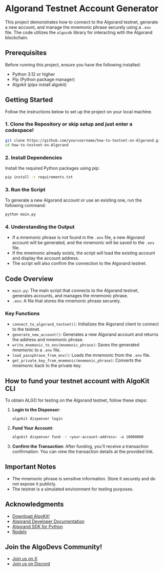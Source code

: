 # Algorand Testnet Account Generator

This project demonstrates how to connect to the Algorand testnet, generate a new account, and manage the mnemonic phrase securely using a `.env` file. The code utilizes the `algosdk` library for interacting with the Algorand blockchain.

## Prerequisites

Before running this project, ensure you have the following installed:

- Python 3.12 or higher
- Pip (Python package manager)
- Algokit (pipx install algokit)

## Getting Started

Follow the instructions below to set up the project on your local machine.

### 1. Clone the Repository or skip setup and just enter a codespace!

```bash
git clone https://github.com/yourusername/how-to-testnet-on-Algorand.git
cd how-to-testnet-on-Algorand
```

### 2. Install Dependencies

Install the required Python packages using pip:

```bash
pip install -r requirements.txt
```

### 3. Run the Script

To generate a new Algorand account or use an existing one, run the following command:

```bash
python main.py
```

### 4. Understanding the Output

- If a mnemonic phrase is not found in the `.env` file, a new Algorand account will be generated, and the mnemonic will be saved to the `.env` file.
- If the mnemonic already exists, the script will load the existing account and display the account address.
- The script will also confirm the connection to the Algorand testnet.

## Code Overview

- `main.py`: The main script that connects to the Algorand testnet, generates accounts, and manages the mnemonic phrase.
- `.env`: A file that stores the mnemonic phrase securely.

### Key Functions

- `connect_to_algorand_testnet()`: Initializes the Algorand client to connect to the testnet.
- `generate_new_account()`: Generates a new Algorand account and returns the address and mnemonic phrase.
- `write_mnemonic_to_env(mnemonic_phrase)`: Saves the generated mnemonic to a `.env` file.
- `load_passphrase_from_env()`: Loads the mnemonic from the `.env` file.
- `get_private_key_from_mnemonic(mnemonic_phrase)`: Converts the mnemonic back to the private key.

## How to fund your testnet account with AlgoKit CLI

To obtain ALGO for testing on the Algorand testnet, follow these steps:

1. **Login to the Dispenser**:
   ```bash
   algokit dispenser login
   ```

2. **Fund Your Account**:
   ```bash
   algokit dispenser fund -r <your-account-address> -a 10000000
   ```

3. **Confirm the Transaction**:
   After funding, you'll receive a transaction confirmation. You can view the transaction details at the provided link.

## Important Notes

- The mnemonic phrase is sensitive information. Store it securely and do not expose it publicly.
- The testnet is a simulated environment for testing purposes.

## Acknowledgments

- [Download AlgoKit!](https://developer.algorand.org/algokit/?utm_source=af_employee&utm_medium=social&utm_campaign=algokit_sarajane&utm_content=download&utm_term=EME)
- [Algorand Developer Documentation](https://developer.algorand.org/docs/)
- [Algorand SDK for Python](https://github.com/algorand/py-algorand-sdk)
- [Nodely](https://nodely.io/docs/free/start) 

## Join the AlgoDevs Community!

- [Join us on X](https://x.com/algodevs) 
- [Join us on Discord](https://discord.com/invite/algorand) 
